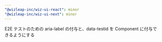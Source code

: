```yaml
---
"@wizleap-inc/wiz-ui-react": minor
"@wizleap-inc/wiz-ui-next": minor
---
```


E2E テストのための aria-label の付与と、data-testid を Component に付与できるようにする
